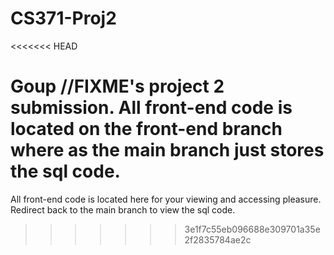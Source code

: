 # CS371-Proj2
<<<<<<< HEAD

Goup //FIXME's project 2 submission.
All front-end code is located on the front-end branch where as the main branch just stores the sql code.
=======
All front-end code is located here for your viewing and accessing pleasure. 
Redirect back to the main branch to view the sql code.
>>>>>>> 3e1f7c55eb096688e309701a35e2f2835784ae2c
